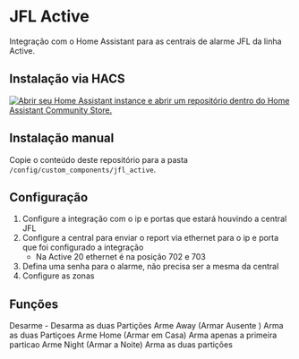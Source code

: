 # JFL Active

Integração com o Home Assistant para as centrais de alarme JFL da linha Active.

## Instalação via HACS

[![Abrir seu Home Assistant instance e abrir um repositório dentro do Home Assistant Community Store.](https://my.home-assistant.io/badges/hacs_repository.svg)](https://my.home-assistant.io/redirect/hacs_repository/?owner=fernac03&repository=JFL_ACTIVE&category=integration)

## Instalação manual

Copie o conteúdo deste repositório para a pasta `/config/custom_components/jfl_active`.

## Configuração

1. Configure a integração com o ip e portas que estará houvindo a central JFL
2. Configure a central para enviar o report via ethernet para o ip e porta que foi configurado a integração
   - Na Active 20 ethernet é na posição 702 e 703
3. Defina uma senha para o alarme, não precisa ser a mesma da central
4. Configure as zonas

## Funções

Desarme  -  Desarma as  duas  Partições
Arme Away (Armar Ausente )  Arma as duas Partiçoes
Arme Home (Armar em Casa)  Arma  apenas a primeira particao
Arme Night (Armar a Noite)  Arma  as duas partições
